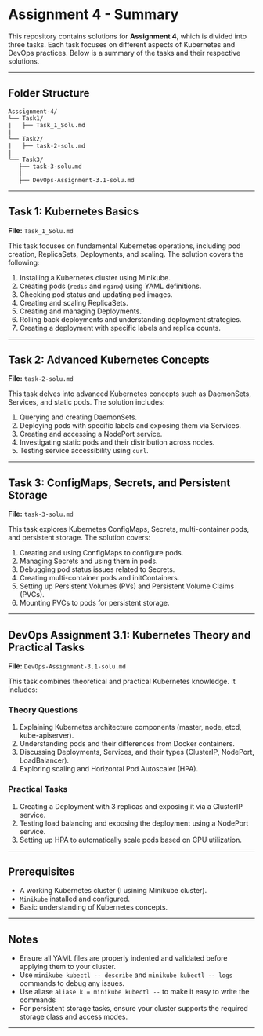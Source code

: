 # Assignment 4 - Summary

This repository contains solutions for **Assignment 4**, which is divided into three tasks. Each task focuses on different aspects of Kubernetes and DevOps practices. Below is a summary of the tasks and their respective solutions.

---

## Folder Structure

```structure
Asssignment-4/
└── Task1/
|   ├── Task_1_Solu.md
|
└── Task2/
|   ├── task-2-solu.md
|
└── Task3/
   ├── task-3-solu.md
   |
   ├── DevOps-Assignment-3.1-solu.md
```

---

## Task 1: Kubernetes Basics

**File:** `Task_1_Solu.md`

This task focuses on fundamental Kubernetes operations, including pod creation, ReplicaSets, Deployments, and scaling. The solution covers the following:

1. Installing a Kubernetes cluster using Minikube.
2. Creating pods (`redis` and `nginx`) using YAML definitions.
3. Checking pod status and updating pod images.
4. Creating and scaling ReplicaSets.
5. Creating and managing Deployments.
6. Rolling back deployments and understanding deployment strategies.
7. Creating a deployment with specific labels and replica counts.

---

## Task 2: Advanced Kubernetes Concepts

**File:** `task-2-solu.md`

This task delves into advanced Kubernetes concepts such as DaemonSets, Services, and static pods. The solution includes:

1. Querying and creating DaemonSets.
2. Deploying pods with specific labels and exposing them via Services.
3. Creating and accessing a NodePort service.
4. Investigating static pods and their distribution across nodes.
5. Testing service accessibility using `curl`.

---

## Task 3: ConfigMaps, Secrets, and Persistent Storage

**File:** `task-3-solu.md`

This task explores Kubernetes ConfigMaps, Secrets, multi-container pods, and persistent storage. The solution covers:

1. Creating and using ConfigMaps to configure pods.
2. Managing Secrets and using them in pods.
3. Debugging pod status issues related to Secrets.
4. Creating multi-container pods and initContainers.
5. Setting up Persistent Volumes (PVs) and Persistent Volume Claims (PVCs).
6. Mounting PVCs to pods for persistent storage.

---

## DevOps Assignment 3.1: Kubernetes Theory and Practical Tasks

**File:** `DevOps-Assignment-3.1-solu.md`

This task combines theoretical and practical Kubernetes knowledge. It includes:

### Theory Questions

1. Explaining Kubernetes architecture components (master, node, etcd, kube-apiserver).
2. Understanding pods and their differences from Docker containers.
3. Discussing Deployments, Services, and their types (ClusterIP, NodePort, LoadBalancer).
4. Exploring scaling and Horizontal Pod Autoscaler (HPA).

### Practical Tasks

1. Creating a Deployment with 3 replicas and exposing it via a ClusterIP service.
2. Testing load balancing and exposing the deployment using a NodePort service.
3. Setting up HPA to automatically scale pods based on CPU utilization.

---

## Prerequisites

- A working Kubernetes cluster (I usining Minikube cluster).
- `Minikube` installed and configured.
- Basic understanding of Kubernetes concepts.

---

## Notes

- Ensure all YAML files are properly indented and validated before applying them to your cluster.
- Use `minikube kubectl -- describe` and `minikube kubectl -- logs` commands to debug any issues.
- Use aliase `aliase k = minikube kubectl --` to make it easy to write the commands
- For persistent storage tasks, ensure your cluster supports the required storage class and access modes.

---
